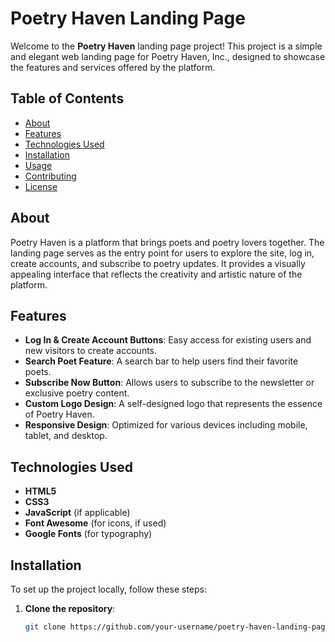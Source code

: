 # Poetry Haven Landing Page

Welcome to the **Poetry Haven** landing page project! This project is a simple and elegant web landing page for Poetry Haven, Inc., designed to showcase the features and services offered by the platform.

## Table of Contents
- [About](#about)
- [Features](#features)
- [Technologies Used](#technologies-used)
- [Installation](#installation)
- [Usage](#usage)
- [Contributing](#contributing)
- [License](#license)

## About

Poetry Haven is a platform that brings poets and poetry lovers together. The landing page serves as the entry point for users to explore the site, log in, create accounts, and subscribe to poetry updates. It provides a visually appealing interface that reflects the creativity and artistic nature of the platform.

## Features

- **Log In & Create Account Buttons**: Easy access for existing users and new visitors to create accounts.
- **Search Poet Feature**: A search bar to help users find their favorite poets.
- **Subscribe Now Button**: Allows users to subscribe to the newsletter or exclusive poetry content.
- **Custom Logo Design**: A self-designed logo that represents the essence of Poetry Haven.
- **Responsive Design**: Optimized for various devices including mobile, tablet, and desktop.

## Technologies Used

- **HTML5**
- **CSS3**
- **JavaScript** (if applicable)
- **Font Awesome** (for icons, if used)
- **Google Fonts** (for typography)

## Installation

To set up the project locally, follow these steps:

1. **Clone the repository**:
   ```bash
   git clone https://github.com/your-username/poetry-haven-landing-page.git
